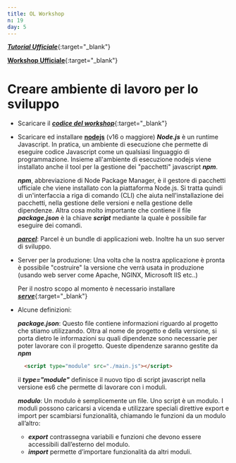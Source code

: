 ```yaml
---
title: OL Workshop
n: 19
day: 5
---
```

[***Tutorial Ufficiale***](https://openlayers.org/en/latest/doc/tutorials/bundle.html){:target="_blank"}

[**Workshop Ufficiale**](https://openlayers.org/workshop/en/){:target="_blank"}

Creare ambiente di lavoro per lo sviluppo
==================
* Scaricare il [***codice del workshop***](https://github.com/openlayers/workshop/releases){:target="_blank"}

* Scaricare ed installare [**nodejs**](https://nodejs.org/en/) (v16 o maggiore)
  ***Node.js*** è un runtime Javascript. In pratica, un ambiente di esecuzione che permette di eseguire codice Javascript come un qualsiasi linguaggio di programmazione.
  Insieme all'ambiente di esecuzione nodejs viene installato anche il tool per la gestione dei "pacchetti" javascript ***npm***.
  
  ***npm***, abbreviazione di Node Package Manager, è il gestore di pacchetti ufficiale che viene installato con la piattaforma Node.js. Si tratta quindi di un'interfaccia a riga di comando (CLI) che aiuta nell'installazione dei pacchetti, nella gestione delle versioni e nella gestione delle dipendenze.
  Altra cosa molto importante che contiene il file ***package.json*** è la chiave ***script*** mediante la quale è possibile far eseguire dei comandi.
  
  [***parcel***](https://parceljs.org/getting-started/webapp/): Parcel è un bundle di applicazioni web. Inoltre ha un suo server di sviluppo.
  
* Server per la produzione: Una volta che la nostra applicazione è pronta è possibile "costruire" la versione che verrà usata in produzione (usando web server come Apache, NGINX, Microsoft IIS etc..)

  Per il nostro scopo al momento è necessario installare [***serve***](https://www.npmjs.com/package/serve){:target="_blank"}
  
    
* Alcune definizioni:

    ***package.json***: Questo file contiene informazioni riguardo al progetto che stiamo utilizzando.
     Oltra al nome de progetto e della versione, si porta dietro le informazioni su quali dipendenze sono necessarie per poter lavorare con il progetto.
     Queste dipendenze saranno gestite da ***npm***
     
  
    ```html
      <script type="module" src="./main.js"></script>
    ```
    il ***type="module"*** definisce il nuovo tipo di script javascript nella versione es6 che permette di lavorare con i moduli.
    
    ***modulo***: Un modulo è semplicemente un file. Uno script è un modulo. I moduli possono caricarsi a vicenda e utilizzare speciali direttive export e import per scambiarsi funzionalità,
     chiamando le funzioni da un modulo all’altro:
                  
     * ***export*** contrassegna variabili e funzioni che devono essere accessibili dall’esterno del modulo.
     * ***import*** permette d’importare funzionalità da altri moduli.
       